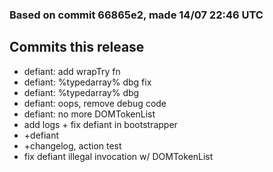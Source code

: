 ### Based on commit 66865e2, made 14/07 22:46 UTC
## Commits this release
  - defiant: add wrapTry fn
  - defiant: %typedarray% dbg fix
  - defiant: %typedarray% dbg
  - defiant: oops, remove debug code
  - defiant: no more DOMTokenList
  - add logs + fix defiant in bootstrapper
  - +defiant
  - +changelog, action test
  - fix defiant illegal invocation w/ DOMTokenList